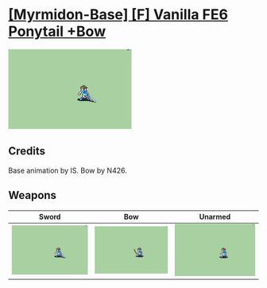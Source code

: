 # [\[Myrmidon-Base\] \[F\] Vanilla FE6 Ponytail +Bow](./)

<img src="./1.%20Sword/Sword_000.png" alt="[Myrmidon-Base] [F] Vanilla FE6 Ponytail +Bow standing" />

## Credits

Base animation by IS.
Bow by N426.

## Weapons


|Sword |Bow |Unarmed |
|  :---: | :---: | :---: |
| <img alt="Sword animation" src="./1.%20Sword/Sword.gif" /> | <img alt="Bow animation" src="./5.%20Bow/Bow.gif" /> | <img alt="Unarmed animation" src="./8.%20Unarmed/Unarmed.gif" /> |
